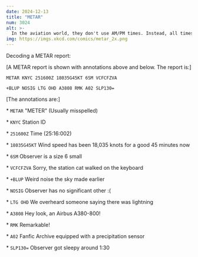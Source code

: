 ```yaml
---
date: 2024-12-13
title: "METAR"
num: 3024
alt: >-
  In the aviation world, they don't use AM/PM times. Instead, all times are assumed to be AM unless they're labeled NOTAM.
img: https://imgs.xkcd.com/comics/metar_2x.png
---
```

Decoding a METAR report:

[A METAR report is shown with annotations above and below. The report is:]

<code>METAR KNYC 251600Z 18035G45KT 6SM VCFCFZVA</code>

<code>+BLUP NOSIG LTG OHD A3808 RMK A02 SLP130=</code>

[The annotations are:]

\* <code>METAR</code> "METER" (Usually misspelled)

\* <code>KNYC</code> Station ID

\* <code>251600Z</code> Time (25:16:002)

\* <code>18035G45KT</code> Wind speed has been 18,035 knots for a good 45 minutes now

\* <code>6SM</code> Observer is a size 6 small

\* <code>VCFCFZVA</code> Sorry, the station cat walked on the keyboard

\* <code>+BLUP</code> Weird noise the sky made earlier

\* <code>NOSIG</code> Observer has no significant other :(

\* <code>LTG OHD</code> We overheard someone saying there was lightning

\* <code>A3808</code> Hey look, an Airbus A380-800!

\* <code>RMK</code> Remarkable!

\* <code>A02</code> Fanfic Archive equipped with a precipitation sensor

\* <code>SLP130=</code> Observer got sleepy around 1:30
